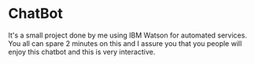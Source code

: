 # ChatBot
It's a small project done by me using IBM Watson for automated services. You all can spare 2 minutes on this and I assure you that you people will enjoy this chatbot and this is very interactive.
